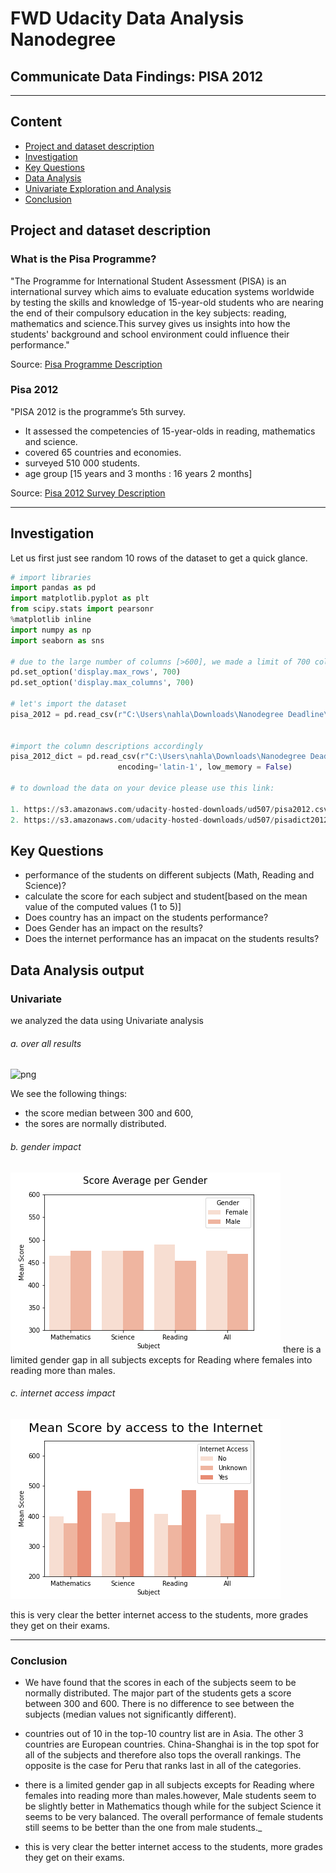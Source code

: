 
#  FWD Udacity Data Analysis Nanodegree
## Communicate Data Findings: PISA 2012


***

## Content
- [Project and dataset description](#desc)
- [Investigation](#investigation)
- [Key Questions](#questions)
- [Data Analysis](#analysis)
- [Univariate Exploration and Analysis](#univariate)
- [Conclusion](#conclusion)

<a id='desc'></a>
## Project and dataset description

### What is the Pisa Programme?

"The Programme for International Student Assessment (PISA) is an international survey which aims to evaluate education systems worldwide by testing the skills and knowledge of 15-year-old students who are nearing the end of their compulsory education in the key subjects: reading, mathematics and science.This survey gives us insights into how the students' background and school environment could influence their performance."
  
Source: [Pisa Programme Description](http://www.oecd.org/pisa/aboutpisa/ "OECD Homepage")



### Pisa 2012

"PISA 2012 is the programme’s 5th survey. 
* It assessed the competencies of 15-year-olds in reading, mathematics and science.
* covered 65 countries and economies. 
* surveyed 510 000 students.
* age group [15 years and 3 months :  16 years 2 months] 
  
Source: [Pisa 2012 Survey Description](http://www.oecd.org/pisa/aboutpisa/pisa-2012-results.htm "OECD Homepage")

***

<a id='investigation'></a>
## Investigation

Let us first just see random 10 rows of the dataset to get a quick glance.


```python
# import libraries
import pandas as pd
import matplotlib.pyplot as plt 
from scipy.stats import pearsonr
%matplotlib inline
import numpy as np
import seaborn as sns 

# due to the large number of columns [>600], we made a limit of 700 columns in order to capture all of them
pd.set_option('display.max_rows', 700)
pd.set_option('display.max_columns', 700)

# let's import the dataset
pisa_2012 = pd.read_csv(r"C:\Users\nahla\Downloads\Nanodegree Deadline\pisa data\pisa2012.csv",encoding='latin-1', low_memory = False)


#import the column descriptions accordingly
pisa_2012_dict = pd.read_csv(r"C:\Users\nahla\Downloads\Nanodegree Deadline\pisa data\pisadict2012.csv", 
                        encoding='latin-1', low_memory = False)
                        
# to download the data on your device please use this link: 

1. https://s3.amazonaws.com/udacity-hosted-downloads/ud507/pisa2012.csv.zip 
2. https://s3.amazonaws.com/udacity-hosted-downloads/ud507/pisadict2012.csv
```



<a id='questions'></a>
## Key Questions
 
* performance of the students on different subjects (Math, Reading and Science)? 
* calculate the score for each subject and student[based on the mean value of the computed values (1 to 5)]
* Does country has an impact on the students performance?
* Does Gender has an impact on the results?
* Does the internet performance has an impacat on the students results?


<a id='analysis'></a>
## Data Analysis output

<a id='univariate'></a>
### Univariate

we analyzed the data using Univariate analysis


###### a. over all results
![png](univariate_barplot_subjectscores.png)


We see the following things:
  
* the score median between 300 and 600,
* the sores are normally distributed.




###### b. gender impact
![png](univariate_boxplot_gender.png)
there is a limited gender gap in all subjects excepts for Reading where females into reading more than males. 


###### c. internet access impact
![png](univariate_boxplot_internetaccess.png)
  
this is very clear the better internet access to the students, more grades they get on their exams.

***


<a id='conclusion'></a>
### Conclusion
  
* We have found that the scores in each of the subjects seem to be normally distributed. The major part of the students gets a score between 300 and 600. There is no difference to see between the subjects (median values not significantly different).
    
* countries out of 10 in the top-10 country list are in Asia. The other 3 countries are European countries. China-Shanghai is in the top spot for all of the subjects and therefore also tops the overall rankings. The opposite is the case for Peru that ranks last in all of the categories.
    
* there is a limited gender gap in all subjects excepts for Reading where females into reading more than males.however, Male students seem to be slightly better in Mathematics though while for the subject Science it seems to be very balanced. The overall performance of female students still seems to be better than the one from male students._
  
* this is very clear the better internet access to the students, more grades they get on their exams.
